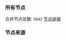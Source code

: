 ### 所有节点
合并节点总数: `5842`
[节点链接](https://github.com/rzhy1/33/raw/master/sub/sub_merge_base64.txt)

### 节点来源
